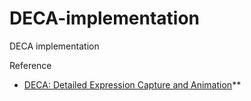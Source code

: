 # DECA-implementation
DECA implementation

Reference

* [DECA: Detailed Expression Capture and Animation](https://github.com/YadiraF/DECA)**
